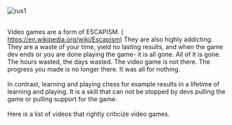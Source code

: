 

![rus1](https://user-images.githubusercontent.com/126354491/224412547-86592a2e-7f94-49d1-8d51-006fcd792955.gif)
<br><br>


Video games are a form of ESCAPISM.  ( https://en.wikipedia.org/wiki/Escapism)  They are also highly addicting. They are a waste of your time, yield no lasting results, and when the game dev ends or you are done playing the game- it is all gone. All of it is gone. The hours wasted, the days wasted. The video game is not there. The progress you made is no longer there. It was all for nothing. 
<br><br>
In contrast, learning and playing chess for example results in a lifetime of learning and playing. It is a skill that can not be stopped by devs  pulling the game or pulling support for the game. 
<br><br>
Here is a list of videos that rightly criticize video games. 
